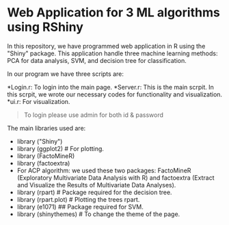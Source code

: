 # Web Application for 3 ML algorithms using RShiny

In this repository, we have programmed web application in R using the "Shiny" package. This application handle three machine learning methods: PCA for data analysis, SVM, and decision tree for classification.

In our program we have three scripts are:
 
  *Login.r: To login into the main page.
  *Server.r: This is the main scrpit. In this scrpit, we wrote our necessary codes for functionality and visualization.
  *ui.r: For visualization.
  
  
> To login please use admin for both id & password

The main libraries used are:

  - library ("Shiny")
  - library (ggplot2) # For plotting.
  - library (FactoMineR)
  - library (factoextra)
  - For ACP algorithm: we used these two packages: FactoMineR (Exploratory Multivariate Data Analysis with R) and factoextra (Extract and Visualize the Results of Multivariate Data Analyses).
  - library (rpart) # Package required for the decision tree.
  - library (rpart.plot) # Plotting the trees rpart.
  - library (e1071) ## Package required for SVM.
  - library (shinythemes) # To change the theme of the page.

